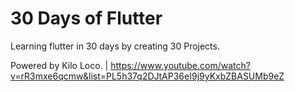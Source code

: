 # 30 Days of Flutter
 Learning flutter in 30 days by creating 30 Projects.
 
 Powered by Kilo Loco. | https://www.youtube.com/watch?v=rR3mxe6qcmw&list=PL5h37q2DJtAP36eI9j9yKxbZBASUMb9eZ
